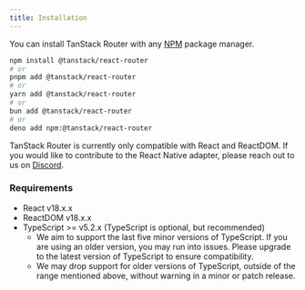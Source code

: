 ```yaml
---
title: Installation
---
```


You can install TanStack Router with any [NPM](https://npmjs.com) package manager.

```sh
npm install @tanstack/react-router
# or
pnpm add @tanstack/react-router
# or
yarn add @tanstack/react-router
# or
bun add @tanstack/react-router
# or
deno add npm:@tanstack/react-router
```

TanStack Router is currently only compatible with React and ReactDOM. If you would like to contribute to the React Native adapter, please reach out to us on [Discord](https://tlinz.com/discord).

### Requirements

- React v18.x.x
- ReactDOM v18.x.x
- TypeScript >= v5.2.x (TypeScript is optional, but recommended)
  - We aim to support the last five minor versions of TypeScript. If you are using an older version, you may run into issues. Please upgrade to the latest version of TypeScript to ensure compatibility.
  - We may drop support for older versions of TypeScript, outside of the range mentioned above, without warning in a minor or patch release.
